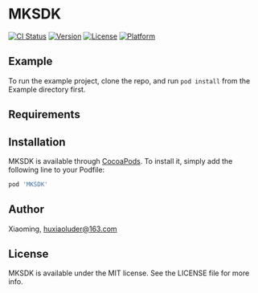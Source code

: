 # MKSDK

[![CI Status](https://img.shields.io/travis/Xiaoming/MKSDK.svg?style=flat)](https://travis-ci.org/Xiaoming/MKSDK)
[![Version](https://img.shields.io/cocoapods/v/MKSDK.svg?style=flat)](https://cocoapods.org/pods/MKSDK)
[![License](https://img.shields.io/cocoapods/l/MKSDK.svg?style=flat)](https://cocoapods.org/pods/MKSDK)
[![Platform](https://img.shields.io/cocoapods/p/MKSDK.svg?style=flat)](https://cocoapods.org/pods/MKSDK)

## Example

To run the example project, clone the repo, and run `pod install` from the Example directory first.

## Requirements

## Installation

MKSDK is available through [CocoaPods](https://cocoapods.org). To install
it, simply add the following line to your Podfile:

```ruby
pod 'MKSDK'
```

## Author

Xiaoming, huxiaoluder@163.com

## License

MKSDK is available under the MIT license. See the LICENSE file for more info.
